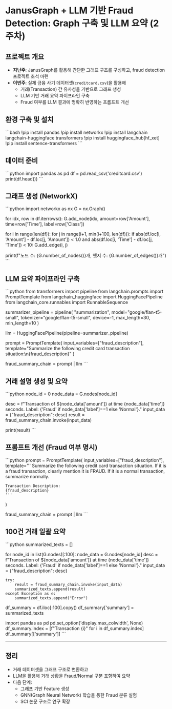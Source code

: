 
# JanusGraph + LLM 기반 Fraud Detection: Graph 구축 및 LLM 요약 (2주차)

## 프로젝트 개요

- **지난주**: JanusGraph를 활용해 간단한 그래프 구조를 구성하고, fraud detection 프로젝트 초석 마련
- **이번주**: 실제 금융 사기 데이터셋(`creditcard.csv`)을 활용해
  - 거래(Transaction) 간 유사성을 기반으로 그래프 생성
  - LLM 기반 거래 요약 파이프라인 구축
  - Fraud 여부를 LLM 결과에 명확히 반영하는 프롬프트 개선

## 환경 구축 및 설치

\```bash
!pip install pandas
!pip install networkx
!pip install langchain langchain-huggingface transformers
!pip install huggingface_hub[hf_xet]
!pip install sentence-transformers
\```

## 데이터 준비

\```python
import pandas as pd
df = pd.read_csv('creditcard.csv')
print(df.head())
\```

## 그래프 생성 (NetworkX)

\```python
import networkx as nx
G = nx.Graph()

for idx, row in df.iterrows():
    G.add_node(idx, amount=row['Amount'], time=row['Time'], label=row['Class'])

for i in range(len(df)):
    for j in range(i+1, min(i+100, len(df))):
        if abs(df.loc[i, 'Amount'] - df.loc[j, 'Amount']) < 1.0 and abs(df.loc[i, 'Time'] - df.loc[j, 'Time']) < 10:
            G.add_edge(i, j)

print(f"노드 수: {G.number_of_nodes()}개, 엣지 수: {G.number_of_edges()}개")
\```

## LLM 요약 파이프라인 구축

\```python
from transformers import pipeline
from langchain.prompts import PromptTemplate
from langchain_huggingface import HuggingFacePipeline
from langchain_core.runnables import RunnableSequence

summarizer_pipeline = pipeline(
    "summarization",
    model="google/flan-t5-small",
    tokenizer="google/flan-t5-small",
    device=-1,
    max_length=30,
    min_length=10
)

llm = HuggingFacePipeline(pipeline=summarizer_pipeline)

prompt = PromptTemplate(
    input_variables=["fraud_description"],
    template="Summarize the following credit card transaction situation:\n{fraud_description}"
)

fraud_summary_chain = prompt | llm
\```

## 거래 설명 생성 및 요약

\```python
node_id = 0
node_data = G.nodes[node_id]

desc = f"Transaction of ${node_data['amount']} at time {node_data['time']} seconds. Label: {'Fraud' if node_data['label']==1 else 'Normal'}."
input_data = {"fraud_description": desc}
result = fraud_summary_chain.invoke(input_data)

print(result)
\```

## 프롬프트 개선 (Fraud 여부 명시)

\```python
prompt = PromptTemplate(
    input_variables=["fraud_description"],
    template='''
    Summarize the following credit card transaction situation.
    If it is a fraud transaction, clearly mention it is FRAUD.
    If it is a normal transaction, summarize normally.

    Transaction Description:
    {fraud_description}
    '''
)

fraud_summary_chain = prompt | llm
\```

## 100건 거래 일괄 요약

\```python
summarized_texts = []

for node_id in list(G.nodes)[:100]:
    node_data = G.nodes[node_id]
    desc = f"Transaction of ${node_data['amount']} at time {node_data['time']} seconds. Label: {'Fraud' if node_data['label']==1 else 'Normal'}."
    input_data = {"fraud_description": desc}
    
    try:
        result = fraud_summary_chain.invoke(input_data)
        summarized_texts.append(result)
    except Exception as e:
        summarized_texts.append("Error")

df_summary = df.iloc[:100].copy()
df_summary['summary'] = summarized_texts

import pandas as pd
pd.set_option('display.max_colwidth', None)
df_summary.index = [f"Transaction {i}" for i in df_summary.index]
df_summary[['summary']]
\```

---

## 정리

- 거래 데이터셋을 그래프 구조로 변환하고
- LLM을 활용해 거래 상황을 Fraud/Normal 구분 포함하여 요약
- 다음 단계:
  - 그래프 기반 Feature 생성
  - GNN(Graph Neural Network) 학습을 통한 Fraud 분류 실험
  - SCI 논문 구조로 연구 확장
